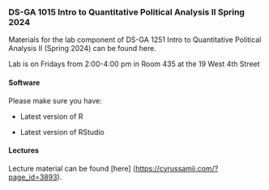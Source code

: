 ### DS-GA 1015 Intro to Quantitative Political Analysis II Spring 2024

Materials for the lab component of  DS-GA 1251 Intro to Quantitative Political Analysis II (Spring 2024) can be found here. 

Lab is on Fridays from 2:00-4:00 pm in Room 435 at the 19 West 4th Street

#### Software

Please make sure you have:

- Latest version of R

- Latest version of RStudio

#### Lectures

Lecture material can be found [here] (https://cyrussamii.com/?page_id=3893). 
